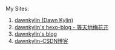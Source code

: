 My Sites:

1. [dawnkylin (Dawn Kylin)](https://github.com/dawnkylin)
2. [dawnkylin's hexo-blog - 等天地梅花开](https://dawnkylin.github.io/hexo-butterfly-blog/)
3. [dawnkylin's blog](https://dawnkylin.github.io/valaxy-yun-blog/)
4. [dawnkylin-CSDN博客](https://blog.csdn.net/dawnkylin?spm=1000.2115.3001.5343)
